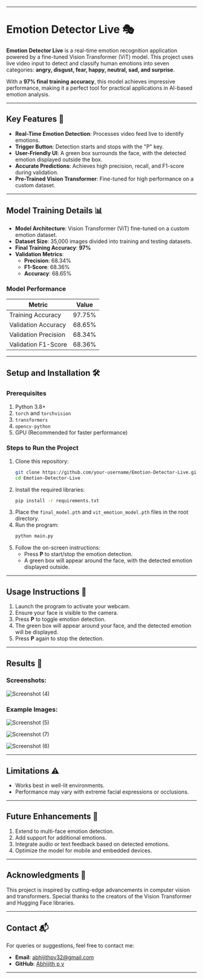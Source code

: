 
---

# Emotion Detector Live 🎭

**Emotion Detector Live** is a real-time emotion recognition application powered by a fine-tuned Vision Transformer (ViT) model. This project uses live video input to detect and classify human emotions into seven categories: **angry, disgust, fear, happy, neutral, sad, and surprise**. 

With a **97% final training accuracy**, this model achieves impressive performance, making it a perfect tool for practical applications in AI-based emotion analysis.

---
 
## Key Features 🚀

- **Real-Time Emotion Detection**: Processes video feed live to identify emotions.
- **Trigger Button**: Detection starts and stops with the "P" key.
- **User-Friendly UI**: A green box surrounds the face, with the detected emotion displayed outside the box.
- **Accurate Predictions**: Achieves high precision, recall, and F1-score during validation.
- **Pre-Trained Vision Transformer**: Fine-tuned for high performance on a custom dataset.

---

## Model Training Details 📊

- **Model Architecture**: Vision Transformer (ViT) fine-tuned on a custom emotion dataset.
- **Dataset Size**: 35,000 images divided into training and testing datasets.
- **Final Training Accuracy**: **97%**
- **Validation Metrics**:  
  - **Precision**: 68.34%
  - **F1-Score**: 68.36%
  - **Accuracy**: 68.65%
### Model Performance

| Metric        | Value  |
|---------------|--------|
| Training Accuracy | 97.75%   |
| Validation Accuracy | 68.65% |
| Validation Precision     | 68.34% |
| Validation F1-Score      | 68.36% |


---

## Setup and Installation 🛠️

### Prerequisites
1. Python 3.8+
2. `torch` and `torchvision`
3. `transformers`
4. `opencv-python`
5. GPU (Recommended for faster performance)

### Steps to Run the Project
1. Clone this repository:
   ```bash
   git clone https://github.com/your-username/Emotion-Detector-Live.git
   cd Emotion-Detector-Live
   ```
2. Install the required libraries:
   ```bash
   pip install -r requirements.txt
   ```
3. Place the `final_model.pth` and `vit_emotion_model.pth` files in the root directory.
4. Run the program:
   ```bash
   python main.py
   ```
5. Follow the on-screen instructions:
   - Press **P** to start/stop the emotion detection.
   - A green box will appear around the face, with the detected emotion displayed outside.

---

## Usage Instructions 🎥

1. Launch the program to activate your webcam.
2. Ensure your face is visible to the camera.
3. Press **P** to toggle emotion detection.
4. The green box will appear around your face, and the detected emotion will be displayed.
5. Press **P** again to stop the detection.

---

## Results 📸

### Screenshots:
![Screenshot (4)](https://github.com/user-attachments/assets/57520653-7b75-4b09-a229-9595f7a32fbc)

### Example Images:
![Screenshot (5)](https://github.com/user-attachments/assets/b38f4005-dd79-467c-be67-325626030cb8)

![Screenshot (7)](https://github.com/user-attachments/assets/6a012942-49dc-443f-bedf-af1eebde6914)

![Screenshot (6)](https://github.com/user-attachments/assets/8719aaf3-8c40-4571-8a0e-cce973641380)

---

## Limitations ⚠️

- Works best in well-lit environments.
- Performance may vary with extreme facial expressions or occlusions.

---

## Future Enhancements 🌟

1. Extend to multi-face emotion detection.
2. Add support for additional emotions.
3. Integrate audio or text feedback based on detected emotions.
4. Optimize the model for mobile and embedded devices.

---

## Acknowledgments 🙏

This project is inspired by cutting-edge advancements in computer vision and transformers. Special thanks to the creators of the Vision Transformer and Hugging Face libraries.

---

## Contact 📬

For queries or suggestions, feel free to contact me:  
- **Email**: abhijithpv32@gmail.com  
- **GitHub**: [Abhijith p v](https://github.com/ab-hi-ji-th)

---
